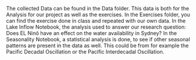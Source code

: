 The collected Data can be found in the Data folder. This data is both for the Analysis for our project as well as the exercises.
In the Exercises folder, you can find the exercise done in class and repeated with our own data.
In the Lake Inflow Notebook, the analysis used to answer our research question: Does EL Ninõ have an effect on the water availability in Sydney?
In the Seasonality Notebook, a statistical analysis is done, to see if other seasonal patterns are present in the data as well. This could be from for example the Pacific Decadal Oscillation or the Pacific Interdecadal Oscillation.
